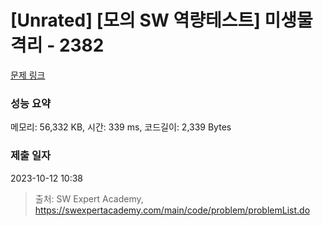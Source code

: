 # [Unrated] [모의 SW 역량테스트] 미생물 격리 - 2382 

[문제 링크](https://swexpertacademy.com/main/code/problem/problemDetail.do?contestProbId=AV597vbqAH0DFAVl) 

### 성능 요약

메모리: 56,332 KB, 시간: 339 ms, 코드길이: 2,339 Bytes

### 제출 일자

2023-10-12 10:38



> 출처: SW Expert Academy, https://swexpertacademy.com/main/code/problem/problemList.do